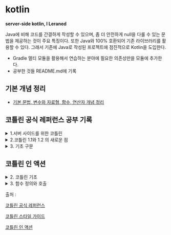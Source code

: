 # kotlin

**server-side kotlin, I Leraned**

Java에 비해 코드를 간결하게 작성할 수 있으며, 좀 더 안전하게 null을 다룰 수 있는 문법을 제공하는 것이 주요 특징이다. 또한 Java와 100% 호환되어 기존 라이브러리를 활용할 수 있다. 그래서 기존에
Java로 작성된 프로젝트에 점진적으로 Kotlin을 도입한다.

- Gradle 멀티 모듈을 활용해서 연습하는 분야에 필요한 의존성만을 모듈에 추가한다.
- 공부한 것들 README.md에 기록

## 기본 개념 정리
- [기본 문법, 변수와 자료형, 함수, 연산자 개념 정리](https://github.com/Hyung1Jung/kotlin/blob/master/basic/src/me/hyungil/%EA%B0%9C%EC%9A%94%20%EB%B0%8F%20%EA%B8%B0%EB%B3%B8%20%EB%AC%B8%EB%B2%95.md)

## 코틀린 공식 레퍼런스 공부 기록

<details>
  <summary>1.서버 사이드를 위한 코틀린</summary>
  <div markdown="1">

### 서버 사이드를 위한 코틀린

코틀린을 사용하면 간결하고 표현력있는 코드를 작성할 수 있다. 또한 기존의 자바 기반 기술 스택과 호환성을 완벽하게 유지하며 학습이 어렵지 않기에 서버 어플리케이션 개발에 매우 적합하다.

- 표현력 : 코틀린은 타입에 안전한 빌더 나 위임 프로퍼티 와 같은 혁신적인 언어 특징을 제공하며, 이를 통해 강력하고 사용하기 쉬운 추상화를 만들 수 있다.
- 확장성 : 코틀린이 지원하는 코루틴 은 적정 수준의 하드웨어 수준에서 대량의 클라이언트를 처리할 수 있는 확장성있는 서버 어플리케이션을 구축할 수 있게 해준다.
- 상호운용성 : 코틀린은 모든 자바 기반 프레임워크와 완전히 호환되므로 익숙한 기술 스택을 유지하면서 최신 언어의 장점을 누릴 수 있다.
- 마이그레이션 : 코틀린은 코드베이스를 자바에서 코틀린으로 단계적이면서 점진적으로 이전할 수 있도록 지원한다. 자바로 작성한 시스템을 유지하면서 신규 코드를 코틀린으로 작성할 수 있다.
- 도구 : IDE를 위한 코틀린 지원이 대체로 훌륭하며, 인텔리J IDEA Ultimate는 플러그인으로 프레임워크에 특화된 도구(예, 스프링을 위한 도구)를 제공한다.
- 학습 곡선 : 자바 개발자는 쉽게 코틀린을 시작할 수 있다. 코틀린 플러그인에 포함된 자바-코틀린 자동 변환기로 시작할 때 도움을 받을 수 있다. 코틀린 콘 은 대화식으 로 구성된 연습을 통해 언어의 핵심 특징을
  익힐 수 있는 가이드를 제공한다.

### 코틀린을 지원하는 서버 개발 프레임워크

- 스프링 은 5.0 버전부터 더 간결한 API 를 제공하기 위해 코틀린 언어 특징을 사용한다. 온라인 프로젝트 생성기 를 사용하면 신규 코틀린 프로젝트를 빠르게 생성할 수 있다.
- Vert.x 는 JVM에서 동작하는 리액티브 웹 어플리케이션을 만들기 위한 프레임워크로 완전한 문서 를 포함한 코틀린 전용 모듈을 제공한다.
- Ktor 은 JetBrains가 만든 코틀린-네이티브 웹 프레임워크이다. 이 프레임워크는 높은 확장성과 사용하기 쉽고 관용적인 API를 제공하기 위해 코루틴을 사용한다.
- kotlinx.html 은 웹 어플리케이션에서 HTML을 만들 때 사용할 수 있는 DSL이다. JSP나 FreeMarker와 같은 전통적인 템플릿 시스템에 대한 대안으로 사용한다.
- JDBC를 통한 직접 접근 외에 JPA, 자바 드라이버를 통한 NoSQL 데이터베이스 사용 등의 영속성 기술을 사용할 수 있다. JPA의 경우 kotlin-jpa 컴파일러 플러그인 을 사용하면 코틀린으로 컴파일한
  클래스를 프레임워크의 요구에 맞출 수 있다

### 코틀린 서버 사이드 어플리케이션 배포

- 아마존 웹 서비스, 구글 클라우드 플랫폼 등 자바 웹 어플리케이션을 지원하는 모든 호스트에 코틀린 어플리케이션을 배포할 수 있다.
- Heroku 에 코틀린 애플리케이션을 배포하려면 공식 Heroku 튜토리얼 을 따라하면 된다.
- AWS Labs는 코틀린을 사용해서 AWS Lambda 함수를 작성하는 예제 프로젝트 를 제공한다.

### 서버 사이드 코틀린 사용자

- Corda 는 주요 은행이 지원하는 오픈소스 분산 원장(ledger) 플랫픔으로, 전체를 코틀린으로 만들었다.
- JetBrains Account 는 JetBrains의 전체 라이스선 판매와 검증을 담당하는 시스템으로 100% 코틀린으로 작성했고 2015년부터 큰 문제 없이 운영에서 돌고 있다.

  </div>

</details>

<details>
  <summary>2.코틀린 1.1와 1.2 의 새로운 점</summary>
  <div markdown="1">

### 1.1 - JVM 백엔드

**자바 8 바이트코드 지원**

이제 자바 8 바이트코드 생성 옵션을 제공한다( -jvm-target 1.8 명령행 옵션이나 대응하는 앤트/메이븐/그레이들 옵션). 현재는 이 옵션이 바이트 코드의 세만틱을 변경하지 않지만(특히 인터페이스의 디폴트
메서드와 람다를 코틀린 1.0처럼 생성한다), 향후에 이를 더 사용할 계획이다

**자바 8 표준 라이브러리 지원**

이제 자바 7과 8에 추가된 새로운 JDK API를 지원하는 표준 라이브러리 버전을 따로 제공한다. 새 API에 접근하려면 표준 kotlin-stdlib 대신에 kotlin-stdlib-jre7 과
kotlin-stdlib-jre8 메이븐 아티팩트를 사용하면 된다. 이 아티팩트는 kotlin-stdlib 를 일부 확장한 것으로 의존성 전이로 kotlin-stdlib 를 포함한다.

**바이트코드의 파라미터 이름**

이제 바이트코드의 파라미터 이름 저장을 지원한다. -java-parameters 명령행 옵션을 사용해서 활성화할 수 있다.

**상수 인라인**

컴파일러는 이제 const val 프로퍼티의 값을 상수 사용 위치에 인라인한다.

**수정가능 클로저 변수**

람다에서 수정가능한 클로저 변수를 캡처하기 위해 사용한 박싱 클래스는 더 이상 volatile 필드를 갖지 않는다. 이 변화는 성능을 향상시키지만, 매우 드 물게 새로운 경쟁 조건(race condition)을
유발할 수 있다. 경쟁 조건에 영향을 받는다면 변수에 접근할 때 자신만의 동기화를 제공해야 한다.

**javax.script 지원**

코틀린은 이제 javax.script API (JSR-223)와의 통합을 지원한다. 이 API를 사용하면 런타임에 코드를 평가할 수 있다:

```kotlin
val engine = ScriptEngineManager().getEngineByExtension("kts")!!
engine.eval("val x = 3")
println(engine.eval("x + 2")) // 5를 출력
```

**kotlin.reflect.full**

자바 9 지원을 준비하기 위해 kotlin-reflect.jar 라이브러리에 있는 확장 함수와 프로퍼티를 kotlin.reflect.full 로 옮겼다. 이전 패키 지( kotlin.reflect )의 이름을
디프리케이트했고 코틀린 1.2에서는 삭제할 것이다. ( KClass 와 같은) 핵심 리플렉션 인터페이스는 kotlinreflect 가 아닌 코틀린 표준 라이브러리에 속하므로 이동에 영향을 받지 않는다.

### 1.2 - JVM 백엔드

**생성자 호출 정규화(normalization)**

1.0 버전부터 코틀린은 try-catch 식이나 인라인 함수 호출과 같은 복잡합 제어 흐름을 갖는 식을 지원했다. 그런 코드는 자바 가상 머신 스펙에 따르면 유효하다. 안타깝게도, 일부 바이트코드 처리 도구는
생성자 호출 인자에 그런 식이 위치할 때, 그런 코드를 잘 처리하지 못한다.

그런 바이트코드 처리 도구 사용자가 겪는 이런 문제를 완화하기 위해, 명령행 옵션( -Xnormalize-constructor-calls=MODE )을 추가했다. 이 옵션을 사용하면 컴파일러는 생성자에 대해 자바와
비슷한 바이트코드를 생성한다. MODE 는 다음 중 하나이다:

- disable (기본) - 코틀린 1.0 및 1.1과 같은 방법으로 바이트코드를 생성한다.
- enable - 생성자 호출에 대해 자바와 같은 바이트코드를 생성한다. 이는 클래스를 로딩하고 초기화하는 순서를 바꿀 수 있다.
- preserve-class-initialization - 생성자 호출에 대해 자바와 같은 바이트코드를 생성한다. 클래스 초기화 순서가 유지됨을 보장한다. 이 는 어플리케이션의 전체 성능에 영향을 줄 수 있다.
  여러 클래스가 복잡한 상태를 공유하고 클래스 초기화 시점에 수정하는 경우에 한해서만 사용해라.

“수동” 차선책은 호출 인자에서 직접 하위 식을 평가하는 대신, 변수에 흐름 제어를 갖는 하위 식 값을 저장하는 것이다. 이는 -Xnormalizeconstructor-calls=enable 와 유사하다.

**자바 디폴트 메서드 호출**

코틀린 1.2 이전에, JVM 1.6을 대상으로 할 때 인터페이스가 자바의 디폴트 메서드를 오버라이딩할 경우 상위 호출에 대해 Super calls to Java default methods are
deprecated in JVM target 1.6. Recompile with '-jvm-target 1.8' 경고를 발생했다. 코틀린 1.2부터는 경고 대신 에러 가 발생하며, JVM 1.8 대상으로 코드를
컴파일해야 한다.

**기존을 깨는 변경: 플랫폼 타입을 위해 x.equals(null)의 일관된 동작**

자바 기본 타입( Int! , Boolean! , Short !, Long! , Float! , Double! , Char! )에 매핑되는 플랫폼 타입에 대해 x.equals(null) 를 호출하면 x 가 null일
때 잘못된 값을 리턴한다. 코틀린 1.2부터 플랫폼 타입의 null 값에 대해 x.equals(...) 를 호출하면 NPE를 발생한다 (하지만 x == ... 는 아니다).

1.2 이전과 동일하게 동작하게 하려면, 컴파일러에 -Xno-exception-on-explicit-equals-for-boxed-null 플래그를 전달한다.

**기존을 깨는 변경: fix for platform null escaping through an inlined extension receiver**

플랫폼 타입인 null 값에 대해 호출되는 인라인 확장 함수는 리시버가 null인지 검사하지 않았고, 그래서 null이 다른 코드로 퍼지는 것을 허용했다. 코틀린 1.2는 호출 위치에서 이런 검사를 강제하며,
리시버가 null이면 익셉션을 발생한다.

이전 동작으로 바꾸려면, 컴파일러에 대체 플래그인 -Xno-receiver-assertions 를 전달한다.

  </div>
</details>

<details>
  <summary>3. 기초 구문</summary>
  <div markdown="1">

### 함수 정의

두 개의 Int 파라미터와 리턴 타입이 Int 인 함수:

```kotlin
fun sum(a: Int, b: Int): Int {
    return a + b
}
```

식 몸체(expression body)를 사용하고 리턴 타입을 추론:

```kotlin
fun sum(a: Int, b: Int) = a + b
```

의미없는 값을 리턴하는 함수:

```kotlin
fun printSum(a: Int, b: Int): Unit {
    println("sum of $a and $b is ${a + b}")
}
```

Unit 리턴 타입은 생략 가능:

```kotlin
fun printSum(a: Int, b: Int) {
    println("sum of $a and $b is ${a + b}")
}
```

### 로컬 변수 정의

한 번만 할당 가능한(읽기 전용) 로컬 변수:

```kotlin
val a: Int = 1 // 특시 할당
val b = 2 // `Int` 타입으로 추론
val c: Int // 초기화를 하지 않으면 타입 필요
c = 3 // 나중에 할당
```

### 변경가능 변수:

```kotlin
var x = 5 // `Int` 타입 추론
x += 1
```

### 문자열 템플릿 사용

```kotlin
var a = 1
// 템플릿에서 단순 이름 사용:
val s1 = "a is $a"
a = 2
// 템플릿에서 임의의 식 사용:
val s2 = "${s1.replace("is", "was")}, but now is $a"
```

### 조건 식 사용

```kotlin
fun maxOf(a: Int, b: Int): Int {
    if (a > b) {
        return a
    } else {
        return b
    }
}
```

### if 를 식으로 사용하기:

```kotlin
fun maxOf(a: Int, b: Int) = if (a > b) a else b
```

### null 가능 값 사용과 null 검사

null 값이 가능할 때 반드시 레퍼런스를 명시적으로 null 가능(nullable)으로 표시해야 한다.

아래 코드가 str 이 정수를 갖지 않으면 null 을 리턴한다고 할 때:

```kotlin
fun parseInt(str: String): Int? {
// ...
```

null 가능 값을 리턴하는 함수는 다음과 같이 사용한다:

```kotlin
fun printProduct(arg1: String, arg2: String) {
    val x = parseInt(arg1)
    val y = parseInt(arg2)
    // `x * y` 코드는 에러를 발생하는데, 이유는 null을 가질 수 있기 때문이다.
    if (x != null && y != null) {
        // null 검사 이후에 x와 y를 자동으로 null 불가로 변환
        println(x * y)
    } else {
        println("either '$arg1' or '$arg2' is not a number")
    }
}
```

또는

```kotlin
// ...
if (x == null) {
    println("Wrong number format in arg1: '$arg1'")
    return
}
if (y == null) {
    println("Wrong number format in arg2: '$arg2'")
    return
}
// null 검사 이후에 x와 y를 자동으로 null 불가로 변환
println(x * y)
```

### 타입 검사와 자동 변환 사용

is 연산자는 식이 타입의 인스턴스인지 검사한다. 불변 로컬 변수나 프로퍼티가 특정 타입인지 검사할 경우 명시적으로 타입을 변환할 필요가 없다:

```kotlin
fun getStringLength(obj: Any): Int? {
    if (obj is String) {
        // 이 블록에서는 `obj`를 자동으로 `String`으로 변환
        return obj.length
    }
    // 타입 검사 블록 밖에서 `obj`는 여전히 `Any` 타입
    return null
}
```

또는

```kotlin
fun getStringLength(obj: Any): Int? {
    if (obj !is String) return null
    // `obj`를 자동으로 `String`으로 변환
    return obj.length
}
```

또는 심지어 다음도 가능

```kotlin
fun getStringLength(obj: Any): Int? {
    // 우변의 `&&`에서 `obj`를 자동으로 `String`으로 변환
    if (obj is String && obj.length > 0) {
        return obj.length
    }
    return null
}
```

### for 루프 사용

```kotlin
val items = listOf("apple", "banana", "kiwi")
for (item in items) {
    println(item)
}
```

또는

```kotlin
val items = listOf("apple", "banana", "kiwi")
for (index in items.indices) {
    println("item at $index is ${items[index]}")
}
```

### while 루프 사용

```kotlin
val items = listOf("apple", "banana", "kiwi")
var index = 0
while (index < items.size) {
    println("item at $index is ${items[index]}")
    index++
}
```

### when 식 사용

```kotlin
fun describe(obj: Any): String =
        when (obj) {
            1 -> "One"
            "Hello" -> "Greeting"
            is Long -> "Long"
            !is String -> "Not a string"
            else -> "Unknown"
        }
```

### 범위 사용

```kotlin
val x = 10
val y = 9
if (x in 1..y + 1) {
    println("fits in range")
}
```

!in 연산자를 사용해서 숫자가 범위를 벗어나는지 검사한다:

```kotlin
val list = listOf("a", "b", "c")
if (-1 !in 0..list.lastIndex) {
    println("-1 is out of range")
}
if (list.size !in list.indices) {
    println("list size is out of valid list indices range too")
}
```

범위를 반복:

```kotlin
for (x in 1..5) {
    print(x)
}
```

또는 단순한 범위 이상:

```kotlin
for (x in 1..10 step 2) {
    print(x)
}
for (x in 9 downTo 0 step 3) {
    print(x)
}
```

### 콜렉션 사용

콜렉션에 대한 반복

```kotlin
for (item in items) {
    println(item)
}
```

in 연산자로 콜렉션이 객체를 포함하는지 검사:`

```kotlin
when {
    "orange" in items -> println("juicy")
    "apple" in items -> println("apple is fine too")
}
```

콜렉션을 걸러내고 변환하기 위해 람다 식 사용:

```kotlin
fruits
        .filter { it.startsWith("a") }
        .sortedBy { it }
        .map { it.toUpperCase() }
        .forEach { println(it) }
```

### 기본 클래스와 인스턴스 만들기:

```kotlin
val rectangle = Rectangle(5.0, 2.0) // 'new' 키워드 필요하지 않음
val triangle = Triangle(3.0, 4.0, 5.0)
```

### 이디엄

코틀린에서 종종 사용되는 이디엄을 정리했다. 선호하는 이디엄이 있다면 풀리퀘스트를 날려 기여해보자.

DTO 생성 (POJO/POCO)

```kotlin
data class Customer(val name: String, val email: String)
```

다음 기능을 가진 `Customer` 클래스를 제공한다:

- 모든 프로퍼티에 대한 getter (그리고 var 의 경우 setter)
- equals()
- hashCode()
- toString()
- copy()
- 모든 프로퍼티에 대한 component1() , component2() , …,

함수 파라미터의 기본 값

```kotlin
fun foo(a: Int = 0, b: String = "") {
    ...
}
```

리스트 필터링

```kotlin
val positives = list.filter { x -> x > 0 }
```

더 짧게 표현:

```kotlin
val positives = list.filter { it > 0 
```

스트링 삽입

```kotlin
println("Name $name")
```

인스턴스 검사

```kotlin
when (x) {
    is Foo -> ...
    is Bar -> ...
    else ->   ...
}
```

쌍으로 맵이나 목록 탐색

```kotlin
for ((k, v) in map) {
  println("$k -> $v")
}
```

k , v 대신 임의 이름을 사용할 수 있다.

범위 사용

```kotlin
for (i in 1..100) {
  ...
} // 닫힌 범위: 100 포함
for (i in 1 until 100) {
  ...
} // 반만 열린 범위: 100 미포함
for (x in 2..10 step 2) {
  ...
}
for (x in 10 downTo 1) {
  ...
}
if (x in 1..10) {
  ...
}
```

읽기 전용 리스트
```kotlin
val list = listOf("a", "b", "c")
```

읽기 전용 맵
```kotlin
val map = mapOf("a" to 1, "b" to 2, "c" to 3)
```

맵 접근
```kotlin
println(map["key"])
map["key"] = value
```

지연(lazy) 프로퍼티
```kotlin
val p: String by lazy {
// 문자열 계산
}
```

확장 함수
```kotlin
fun String.spaceToCamelCase() {
  ...
}
"Convert this to camelcase".spaceToCamelCase()
```

싱글톤 생성
```kotlin
object Resource {
  val name = "Name"
}
```

If not null 축약
```kotlin
val files = File("Test").listFiles()
println(files?.size)
```

If not null and else 축약
```kotlin
val files = File("Test").listFiles()
println(files?.size ?: "empty")
```      

  </div>
</details>


## 코틀린 인 액션

<details>
  <summary>2. 코틀린 기초</summary>
  <div markdown="1">

### 함수
```kotlin
fun max(a: Int, b: Int): Int {
return if (a > b) a else b // 블록이 본문
}
fun max2(a: Int, b: Int): Int = if (a > b) a else b // 식이 본문
fun max3(a: Int, b: Int) = if (a > b) a else b // 식이 본문이면 리턴 타입 생략 가능(타입추론)
```
- 함수 선언은 fun 키워드로 시작
- fun 다음이 함수 이름이 위치
- 함수 이름 뒤에 괄호 안에 파라미터 목록
  - 파라미터 이름과 타입은 콜론으로 구분
  - 각 파라미터는 콤마로 구분
- 본문
  - 블록이 본문인 함수 : 중괄호로 본문을 둘러쌈
  - 식이 본문이 함수 : 줄괄호 대신 등호와 식

### 변수
```kotlin
val question = "나는 누구인가?" // 타입 생략, 컴파일러가 초기화 식을 이용 유추
val answer1 = 30
val answer2: Int = 42 // 타입 지정
val answer3: Int // 초기화 식이 없으면 반드시 타입을 명시
answer3 = 42
```

### 변경 가능 변수와 변경 불가 변수
- val : 변경 불가능한 참조를 저장하는 변수. 일단 초기화하면 제대입이 불가능
  - 정확히 한 버만 초기화 실행 가능
- var : 변경 가능한 참조. 변수 타입은 고정
```kotlin
// 아래 코드 가능: message를 한 번만 초기화한다는 것을 컴파일러가 알 수 있음
val message: String
if (canPerformOperation()) {
message = "Success"
} else {
message = "Failed"
}
```

### 문자열 템플릿
```kotlin
val name = "bk"
println("Hello, $name!") // $ 뒤에 변수 사용
println("Hello, ${name}입니다.") // $ 뒤에 중괄호 사용
println("\$name의 값 = $name") // $ 자체는 \$ 탈출문자 사용
println("max(1, 2) = ${max(1, 2)}") // 중괄호 안에서 식 사용
println("args: ${if (args.isEmpty()) "empty" else args[0] }") // 식에서 큰 따옴표 사용
```
### 클래스
```kotlin
// Kotlin
class Person(val name: String) // 코틀린 클래스 기본 가시성: public
```

```java
// Java
public class Person {
    private final String name;
    
    public Person(String name) {
        this.name = name;
    }
    public String getName() {
        return name;
    }
}
```

### 프로퍼티
프로퍼티를 기본 언어 기능으로 제공하며 자바의 필드와 접근자 메서드를 완전히 대신함
```kotlin
class Person(
    val name: String, // 읽기 전용(val) 프로퍼티
    var isMarried: Boolean // 변경 가능(var) 프로퍼티
)
```
```kotlin
Person p = Person("Bob", false)
println(p.name)
println(p.isMarried)
p.isMarried = true
```

### 프로퍼티의 자바 표현
기본적으로 코틀린은 프로퍼티에 대해 다음을 생성
- 읽기 전용 프로퍼티: 비공개 필드와 필드를 읽는 공개 게터 생성
- 쓸 수 있는 프로퍼티: 비공개 필드와 공개 게터, 공개 세터 생성
- 프로퍼티 이름이 is로 시작할 경우
  - 프로퍼티 이름과 동일한 게터 생성: 예, isMarried())
  - is 대신에 set을 사용하는 세터 생성: 예, setMarried())
    
지원(backing) 필드: 프로퍼티의 값을 저장하기 위한 비공개 필드 

### 커스텀 접근자
```kotlin
    class Rectanble(val height: Int, val width: Int) {
        val isSquare: Boolean
            get() { // 프로퍼티 게터 선언, 블록 사용
                return height == width;
            }
        val size: Int
            get() = height * width // 식 사용
    }
```

### 소스코드 구조
- 파일의 맨 앞에 package 문 사용해서 패키지 지정
- 파일의 모든 선언(클래스, 함수, 프로퍼티 등)이 해당 패키지에 속함
- 디렉토리 구조와 패키지 구조가 일치할 필요 없음 (하지만, 패키지별로 디렉토리 구성이 나음)
- 같은 패키지에 속해 있다면 다른 파일에서 임포트 없이 정의한 선언 사용 가능
- 다른 패키지에서 사용하려면 import 키워드로 사용할 선언을 임포트
  
### enum
enum 키워드를 사용해서 열거타입 지정
```kotlin
enum class Color {
    RED, ORANGE, YELLO, BLUE, VIOLET
}
```
프로퍼티와 메서드 선언 가능 (메서드 선언시 마지막 열거 값 뒤에 세미콜론 필요)
```kotlin
enum class Color(val r: Int, val g: Int, val b: Int) {
    RED(255, 0, 0), ORANGE(255, 165, 0), YELLOW(255, 255, 0),
    BLUE(0, 0, 255), VIOLET(238, 130, 238);
  
    fun rgb() = (r * 256 + g) * 256 + b
}
println(Color.BLUE.rgb())
```

### when
자바의 switch와 유사, when은 식
- 각 분기에 break 필요 없음
```kotlin
    fun getWarmth(color: Color) =
            when (color) {
                Color.RED ‐> "warm"
                Color.ORANGE ‐> "warm"
                Color.YELLOW ‐> "warm"
                Color.BLUE ‐> "cold"
                Color.VIOLET ‐> "cold"
            }
```

여러 매치 패턴을 지정할 수 있음
```kotlin
    fun getWarmth(color: Color) =
            when (color) {
                Color.RED, Color.ORANGE, Color.YELLOW ‐> "warm"
                Color.BLUE, Color.VIOLET ‐> "cold"
            }
```

모든 분기 식에 만족하지 않으면 else 분기
```kotlin
    fun getWarmth(color: Color) =
            when (color) {
                Color.RED ‐> "very warm"
                Color.ORANGE, Color.YELLOW ‐> "warm"
                else ‐> "cold"
            }
```

### when 식은 객체의 동등성 사용
```kotlin
    fun mix(c1: Color, c2: Color) =
            when (setOf(c1, c2)) {
                setOf(RED, YELLOW) ‐> ORANGE
                setOf(YELLOW, BLUE) ‐> GREEN
                else ‐> throw Exception("Dirty color")
            }
```

### 인자 없는 when 식
```kotlin
    fun mixOpt(c1: Color, c2: Color) =
        when {
          c1 == RED && c2 == YELLOW ‐> ORANGE
          c1 == YELLOW && c2 == RED ‐> ORANGE
          c1 == YELLOW && c2 == BLUE ‐> GREEN
          else ‐> throw Exception("Dirty color")
        }
```
when에 인자가 없으려면, 각 분기의 조건이 불리언 결과를 계산하는 식이어야 함

### 스마트 캐스트
```kotlin
    fun eval(e: Expr): Int {
        if (e is Num) {
            val n = e as Num // 실제로는 필요 없음
            return n.value
        }
        if (e is Sum) { // 컴파일러가 캐스트 처리
            return eval(e.left) + eval(e.right)
        }
        throw IllegalArgumentException("Unknown exp")
    }
```

```kotlin
fun eval(e: Expr): Int {
    when (e) {
        is Num ‐> e.value // 컴파일러가 캐스트 처리
        is Sum ‐> eval(e.left) + eval(e.right)
        else ‐>
          throw IllegalArgumentException("Unknown exp")
  }
```
- is 연산자로 변수 타입 검사
- 스마트 캐스트: is 검사 뒤 컴파일러가 캐스팅 수행
  - is 검사 뒤에 변수가 바뀌지 않는 경우에 적용

### if와 when의 블록
블록의 마지막 식이 if와 when의 결과가 됨
```kotlin
fun evalWithLogging(e: Expr) : Int =
  when (e) {
    is Num -> {
      println("num : &{e.value}")
      e.value // 결과
    }
    is Sum -> {
      val left = evalWithLogging(e.left)
      val right = evalWithLogging(e.right)
      println("sum : $left + $right")
      left + right // 결과
    }
    else ->
      throw Exception("Unknow Exp")
  }
```

### While 루프
자바와 동일
```kotlin
while (조건) {
  ...
}
do {
    ...
}while (조건)
```

### 범위와 수열
범위(ClosedRange 인터페이스) : 두 값으로 이뤄진 구간
수열(Progression) : 범위에 속한 값을 일정한 순서로 이터레이션
- 생성 예
  - 1 rangeTo 10 step 2 또는 1..10 step 2
  - 100 downTo 1 step 2
  - 0 until 10
```kotlin
for (i in 1..100) {
println(i)
}
```
### 맵, 리스트에 대한 이터레이션
```kotlin
val binbaryReps = TreeMap<Char, String>()
...
for ( (key, value) in binbaryReps) { // 맵에 대한 이터레이션
println("$key = $value")
}
```
```kotlin
val list = arrayListOf("10", "11", "1001")
for ((idx, ele) in list.withIndex()) {
println("$idx: $ele")
}
```

### in으로 컬렉션이나 범위 원소 검사

in으로 어떤 값이 범위나 콜렉션에 속하는지 검사
```kotlin
fun isLetter(c: Char) = c in 'a'..'z' || c in 'A'..'Z'
fun isNotDigit(c: Char) = c !in '0'..'9'
fun recognize(c: Char) = when(c) {
    in '0'..'9' ‐> "It's digit!"
    in 'a'..'z', in 'A'..'Z' ‐> "It's a letter"
    else ‐> "I don't know."
}
println("Kotlin" in "Java".."Scala") // Comparable 구현 클래스
```

### 익셉션

발생
```kotlin
throw IllegalArgumentException("msg")
```

익셉션 처리
```kotlin
fun readNumber(reader: BufferedReader): Int? {
    // try는 식
    try {
        val line = reader.readLine()
        return Integer.parseInt(line)
    } catch (e: NumberFormatException) {
        return throw IllegalArgumentException("msg")
    } finally {
        reader.close()
    }
}

fun main(args: Array<String>) {
    val reader = BufferedReader(StringReader("12ㅇ3"))
    println(readNumber(reader))
}
```
  </div>
</details>

<details>
  <summary>3. 함수 정의와 호출</summary>
  <div markdown="1">

### 콜렉션 생성
주요 메서드

- val set = hashSetOf(1, 2, 3) // HashSet
- val list = arrayListOf(1, 2, 3) // ArrayList
- val map = hashMapOf(1 to "one", 2 to "two") // HashMap
  
자체 콜렉션이 아닌 자바 콜렉션 사용: 자바 코드와 상호작용 용이

추가 확장 확수 제공: 예, list.last(), set.max() 등




  </div>
</details>


출처 :

[코틀린 공식 레퍼런스](https://kotlinlang.org/docs/home.html)

[코틀린 스타일 가이드](https://developer.android.com/kotlin/style-guide?hl=ko)

[코틀린 인 액션](https://www.aladin.co.kr/shop/wproduct.aspx?ItemId=120267010)